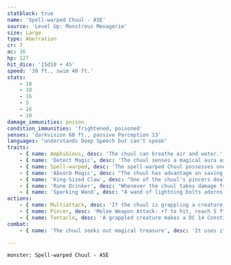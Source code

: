 ```yaml
---
statblock: true
name: 'Spell-warped Chuul - A5E'
source: 'Level Up: Monstrous Menagerie'
size: Large
type: Aberration
cr: 7
ac: 16
hp: 127
hit_dice: '15d10 + 45'
speed: '30 ft., swim 40 ft.'
stats:
    - 18
    - 10
    - 16
    - 5
    - 16
    - 10
damage_immunities: poison
condition_immunities: 'frightened, poisoned'
senses: 'darkvision 60 ft., passive Perception 13'
languages: "understands Deep Speech but can't speak"
traits:
    - { name: Amphibious, desc: 'The chuul can breathe air and water.' }
    - { name: 'Detect Magic', desc: 'The chuul senses a magical aura around any visible creature or object within 120 feet that bears magic.' }
    - { name: Spell-warped, desc: 'The spell-warped Chuul possesses one of the following traits.' }
    - { name: 'Absorb Magic', desc: "The chuul has advantage on saving throws against spells and other magical effects. Whenever the chuul successfully saves against a spell or magical effect, it magically gains 5 (1d10) temporary hit points. While these temporary hit points last, the chuul's pincer attacks deal an additional 3 (1d6) force damage." }
    - { name: 'King-Sized Claw', desc: "One of the chuul's pincers deals 18 (4d6 + 4) bludgeoning damage on a successful hit. A creature grappled by this pincer makes ability checks to escape the grapple with disadvantage." }
    - { name: 'Rune Drinker', desc: "Whenever the chuul takes damage from a magic weapon, until the start of the chuul's next turn attacks made with that weapon have disadvantage, and the chuul gains a +4 bonus to AC." }
    - { name: 'Sparking Wand', desc: "A wand of lightning bolts adorns the chuul's carapace. A creature that starts its turn within 10 feet must make a successful DC 14 Dexterity saving throw or take 7 (2d6) lightning damage. As an action, a creature within 5 feet of the chuul can grab the wand by making a successful DC 14 Athletics or Sleight of Hand check. A creature that fails this check must make a DC 14 Dexterity saving throw. On a failed save, the creature takes 7 (2d6) lightning damage and is knocked prone. On a successful save, a creature takes half damage and isn't knocked prone." }
actions:
    - { name: Multiattack, desc: 'If the chuul is grappling a creature, it uses its tentacle on that creature. It then makes two pincer attacks.' }
    - { name: Pincer, desc: 'Melee Weapon Attack: +7 to hit, reach 5 ft., one Large or smaller target. Hit: 11 (2d6 + 4) bludgeoning damage. If the target is a creature, it is grappled (escape DC 15). When carrying a grappled creature, the chuul can move at full speed. A pincer that is being used to grapple a creature can be used only to attack that creature.' }
    - { name: Tentacle, desc: 'A grappled creature makes a DC 14 Constitution saving throw. On a failure, it is paralyzed for 1 minute. The creature repeats the saving throw at the end of each of its turns, ending the paralysis on a success.' }
combat:
    - { name: 'The chuul seeks out magical treasure', desc: 'It uses its Detect Magic ability to choose the target with the most visible magic items. The chuul tries to grapple that creature and then paralyze it on the next turn. Once the chuul has at least one creature seized, it retreats, trying to carry its victim to its master.' }

---
```

```statblock
monster: Spell-warped Chuul - A5E
```
